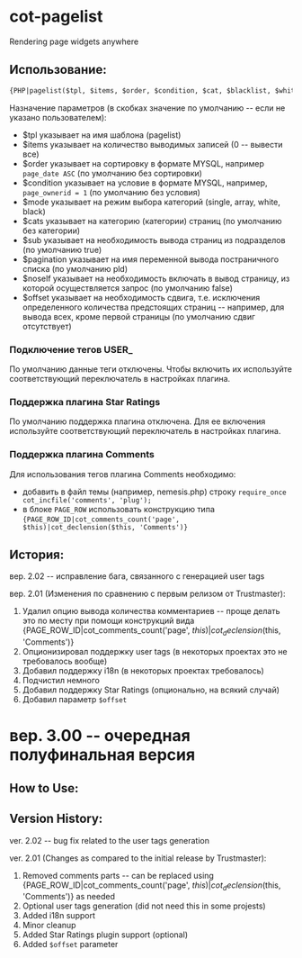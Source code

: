 # cot-pagelist
Rendering page widgets anywhere

## Использование:

```html
{PHP|pagelist($tpl, $items, $order, $condition, $cat, $blacklist, $whitelist, $sub, $pagination, $noself, $offset)}
```

Назначение параметров (в скобках значение по умолчанию -- если не указано пользователем):
* $tpl указывает на имя шаблона (pagelist)
* $items указывает на количество выводимых записей (0 -- вывести все)
* $order указывает на сортировку в формате MYSQL, например `page_date ASC` (по умолчанию без сортировки)
* $condition указывает на условие в формате MYSQL, например, `page_ownerid = 1` (по умолчанию без условия)
* $mode указывает на режим выбора категорий (single, array, white, black)
* $cats указывает на категорию (категории) страниц (по умолчанию без категории)
* $sub указывает на необходимость вывода страниц из подразделов (по умолчанию true)
* $pagination указывает на имя переменной вывода постраничного списка (по умолчанию pld)
* $noself указывает на необходимость включать в вывод страницу, из которой осуществляется запрос (по умолчанию false)
* $offset указывает на необходимость сдвига, т.е. исключения определенного количества предстоящих страниц -- например, для вывода всех, кроме первой страницы (по умолчанию сдвиг отсутствует)

### Подключение тегов USER_

По умолчанию данные теги отключены. Чтобы включить их используйте соответствующий переключатель в настройках плагина.

### Поддержка плагина Star Ratings

По умолчанию поддержка плагина отключена. Для ее включения используйте соответствующий переключатель в настройках плагина.

### Поддержка плагина Comments

Для использования тегов плагина Comments необходимо:
* добавить в файл темы (например, nemesis.php) строку `require_once cot_incfile('comments', 'plug');`
* в блоке `PAGE_ROW` использовать конструкцию типа `{PAGE_ROW_ID|cot_comments_count('page', $this)|cot_declension($this, 'Comments')}`

## История:

вер. 2.02 -- исправление бага, связанного с генерацией user tags

вер. 2.01 (Изменения по сравнению с первым релизом от Trustmaster):

1. Удалил опцию вывода количества комментариев -- проще делать это по месту при помощи конструкций вида {PAGE_ROW_ID|cot_comments_count('page', $this)|cot_declension($this, 'Comments')}
2. Опционизировал поддержку user tags (в некоторых проектах это не требовалось вообще)
3. Добавил поддержку i18n (в некоторых проектах требовалось)
4. Подчистил немного
5. Добавил поддержку Star Ratings (опционально, на всякий случай)
6. Добавил параметр `$offset`

вер. 3.00 -- очередная полуфинальная версия
===

## How to Use:

## Version History:

ver. 2.02 -- bug fix related to the user tags generation

ver. 2.01 (Changes as compared to the initial release by Trustmaster):

1. Removed comments parts -- can be replaced using {PAGE_ROW_ID|cot_comments_count('page', $this)|cot_declension($this, 'Comments')} as needed
2. Optional user tags generation (did not need this in some projests)
3. Added i18n support
4. Minor cleanup
5. Added Star Ratings plugin support (optional)
6. Added `$offset` parameter